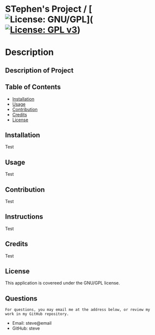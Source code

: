 
  # STephen's Project / [![License: GNU/GPL](https://img.shields.io/badge/License-GNU/GPL-yellow.svg)]([![License: GPL v3](https://img.shields.io/badge/License-GPLv3-blue.svg)](https://www.gnu.org/licenses/gpl-3.0))

  # Description
  ## Description of Project

  ## Table of Contents
  * [Installation](#installation)
  * [Usage](#usage)
  * [Contribution](#contribution)
  * [Credits](#credits)
  * [License](#license)
  
  ## Installation
  Test

  ## Usage
  Test

  ## Contribution
  Test

  ## Instructions
  Test

  ## Credits
  Test

  ## License
  This application is covereed under the GNU/GPL license.

  ## Questions
    For questions, you may email me at the address below, or review my work in my GitHub repository.
  * Email: steve@email
  * GitHub: steve